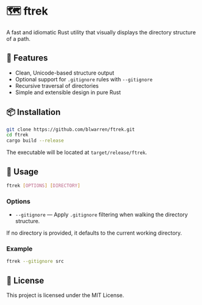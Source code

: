 # 🗺️ ftrek

A fast and idiomatic Rust utility that visually displays the directory structure of a path.

## 🚀 Features

- Clean, Unicode-based structure output
- Optional support for `.gitignore` rules with `--gitignore`
- Recursive traversal of directories
- Simple and extensible design in pure Rust

## 📦 Installation

```bash
git clone https://github.com/blwarren/ftrek.git
cd ftrek
cargo build --release
```

The executable will be located at `target/release/ftrek`.

## 🔧 Usage

```bash
ftrek [OPTIONS] [DIRECTORY]
```

### Options

- `--gitignore` — Apply `.gitignore` filtering when walking the directory structure.

If no directory is provided, it defaults to the current working directory.

### Example

```bash
ftrek --gitignore src
```

## 📄 License

This project is licensed under the MIT License.
